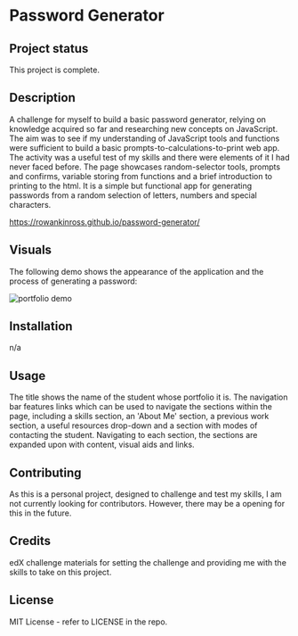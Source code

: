 # Password Generator

## Project status
This project is complete.

## Description
A challenge for myself to build a basic password generator, relying on knowledge acquired so far and researching new concepts on JavaScript. The aim was to see if my understanding of JavaScript tools and functions were sufficient to build a basic prompts-to-calculations-to-print web app. The activity was a useful test of my skills and there were elements of it I had never faced before. The page showcases random-selector tools, prompts and confirms, variable storing from functions and a brief introduction to printing to the html. It is a simple but functional app for generating passwords from a random selection of letters, numbers and special characters.

https://rowankinross.github.io/password-generator/

## Visuals
The following demo shows the appearance of the application and the process of generating a password:

![portfolio demo](./images/bootstrap-portfolio-deployed.gif)

## Installation
n/a

## Usage
The title shows the name of the student whose portfolio it is. The navigation bar features links which can be used to navigate the sections within the page, including a skills section, an 'About Me' section, a previous work section, a useful resources drop-down and a section with modes of contacting the student. Navigating to each section, the sections are expanded upon with content, visual aids and links.

## Contributing
As this is a personal project, designed to challenge and test my skills, I am not currently looking for contributors. However, there may be a opening for this in the future.

## Credits

edX challenge materials for setting the challenge and providing me with the skills to take on this project.

## License

MIT License - refer to LICENSE in the repo.